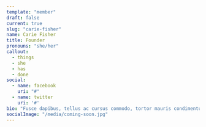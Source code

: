 ```yaml
---
template: "member"
draft: false
current: true
slug: "carie-fisher"
name: Carie Fisher
title: Founder
pronouns: "she/her"
callout:
  - things
  - she
  - has
  - done
social:
  - name: facebook
    uri: "#"
  - name: twitter
    uri: '#'
bio: "Fusce dapibus, tellus ac cursus commodo, tortor mauris condimentum nibh, ut fermentum massa justo sit amet risus. Vestibulum id ligula porta felis euismod semper. Duis mollis, est non commodo luctus, nisi erat porttitor ligula, eget lacinia odio sem nec elit. Curabitur blandit tempus porttitor. Nullam id dolor id nibh ultricies vehicula ut id elit."
socialImage: "/media/coming-soon.jpg"
---
```

